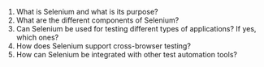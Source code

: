 

1. What is Selenium and what is its purpose?
2. What are the different components of Selenium?
3. Can Selenium be used for testing different types of applications? If yes, which ones?
4. How does Selenium support cross-browser testing?
5. How can Selenium be integrated with other test automation tools?